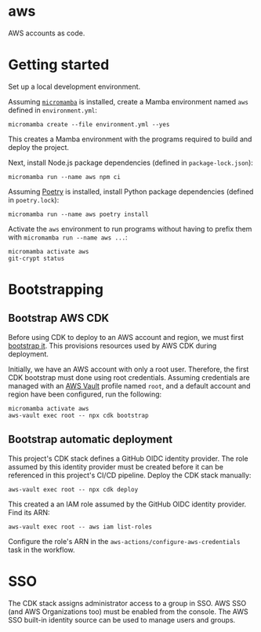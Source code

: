 # aws

AWS accounts as code.


# Getting started

Set up a local development environment.

Assuming [`micromamba`](https://mamba.readthedocs.io/en/latest/installation.html#micromamba) is installed, create a Mamba environment named `aws` defined in `environment.yml`:

    micromamba create --file environment.yml --yes

This creates a Mamba environment with the programs required to build and deploy the project.

Next, install Node.js package dependencies (defined in `package-lock.json`):

    micromamba run --name aws npm ci

Assuming [Poetry](https://python-poetry.org/docs/master/#installing-with-the-official-installer) is installed, install Python package dependencies (defined in `poetry.lock`):

    micromamba run --name aws poetry install

Activate the `aws` environment to run programs without having to prefix them with `micromamba run --name aws ...`:

    micromamba activate aws
    git-crypt status


# Bootstrapping

## Bootstrap AWS CDK

Before using CDK to deploy to an AWS account and region, we must first [bootstrap it](https://docs.aws.amazon.com/cdk/v2/guide/bootstrapping.html). This provisions resources used by AWS CDK during deployment.

Initially, we have an AWS account with only a root user. Therefore, the first CDK bootstrap must done using root credentials. Assuming credentials are managed with an [AWS Vault](https://github.com/99designs/aws-vault) profile named `root`, and a default account and region have been configured, run the following:

    micromamba activate aws
    aws-vault exec root -- npx cdk bootstrap


## Bootstrap automatic deployment

This project's CDK stack defines a GitHub OIDC identity provider. The role assumed by this identity provider must be created before it can be referenced in this project's CI/CD pipeline. Deploy the CDK stack manually:

    aws-vault exec root -- npx cdk deploy

This created a an IAM role assumed by the GitHub OIDC identity provider. Find its ARN:

    aws-vault exec root -- aws iam list-roles

Configure the role's ARN in the `aws-actions/configure-aws-credentials` task in the workflow.


# SSO

The CDK stack assigns administrator access to a group in SSO. AWS SSO (and AWS Organizations too) must be enabled from the console. The AWS SSO built-in identity source can be used to manage users and groups.
